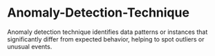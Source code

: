 # Anomaly-Detection-Technique
Anomaly detection technique identifies data patterns or instances that significantly differ from expected behavior, helping to spot outliers or unusual events.
